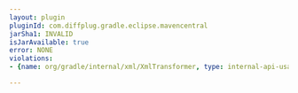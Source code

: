```yaml
---
layout: plugin
pluginId: com.diffplug.gradle.eclipse.mavencentral
jarSha1: INVALID
isJarAvailable: true
error: NONE
violations:
- {name: org/gradle/internal/xml/XmlTransformer, type: internal-api-usage}

---
```

